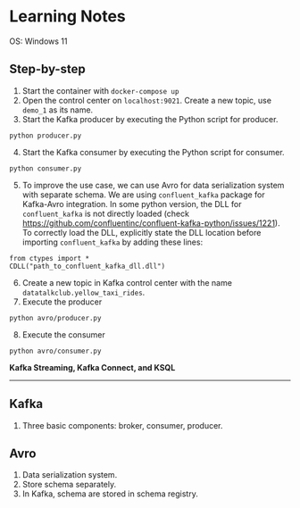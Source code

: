 # Learning Notes

OS: Windows 11

## Step-by-step
1. Start the container with `docker-compose up`
2. Open the control center on `localhost:9021`. Create a new topic, use `demo_1` as its name.
3. Start the Kafka producer by executing the Python script for producer.
```
python producer.py
```
4. Start the Kafka consumer by executing the Python script for consumer.
```
python consumer.py
```
5. To improve the use case, we can use Avro for data serialization system with separate schema. We are using `confluent_kafka` package for Kafka-Avro integration. In some python version, the DLL for `confluent_kafka` is not directly loaded (check https://github.com/confluentinc/confluent-kafka-python/issues/1221). To correctly load the DLL, explicitly state the DLL location before importing `confluent_kafka` by adding these lines:
```
from ctypes import *
CDLL("path_to_confluent_kafka_dll.dll")
```
6. Create a new topic in Kafka control center with the name `datatalkclub.yellow_taxi_rides`.
7. Execute the producer
```
python avro/producer.py
```
8. Execute the consumer
```
python avro/consumer.py
```

**Kafka Streaming, Kafka Connect, and KSQL**

***

## Kafka
1. Three basic components: broker, consumer, producer.

## Avro
1. Data serialization system.
2. Store schema separately.
3. In Kafka, schema are stored in schema registry.